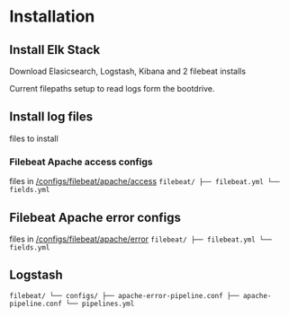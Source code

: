# Installation

## Install Elk Stack
Download Elasicsearch, Logstash, Kibana and 2 filebeat installs

Current filepaths setup to read logs form the bootdrive.

## Install log files
files to install

### Filebeat Apache access configs
files in [/configs/filebeat/apache/access](https://github.com/TeamOverwatchmmu/TheProjects/tree/master/configs/filebeat/apache/access)
``filebeat/
├── filebeat.yml
└── fields.yml``

## Filebeat Apache error configs
files in [/configs/filebeat/apache/error](https://github.com/TeamOverwatchmmu/TheProjects/tree/master/configs/filebeat/apache/error)
``filebeat/
├── filebeat.yml
└── fields.yml``

## Logstash
``filebeat/
└── configs/
    ├── apache-error-pipeline.conf
    ├── apache-pipeline.conf
    └── pipelines.yml``
